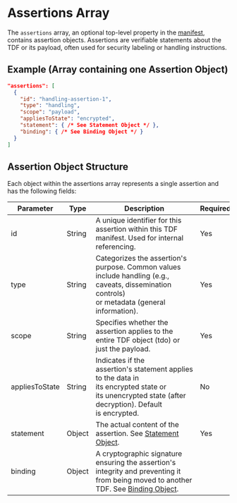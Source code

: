 # Assertions Array

The `assertions` array, an optional top-level property in the [manifest](./manifest.md), contains assertion objects. Assertions are verifiable statements about the TDF or its payload, often used for security labeling or handling instructions.

## Example (Array containing one Assertion Object)

```json
"assertions": [
  {
    "id": "handling-assertion-1",
    "type": "handling",
    "scope": "payload",
    "appliesToState": "encrypted",
    "statement": { /* See Statement Object */ },
    "binding": { /* See Binding Object */ }
  }
]
```

## Assertion Object Structure

Each object within the assertions array represents a single assertion and has the following fields:

| Parameter      | Type   | Description                                                                                                                                                                             | Required? |
| -------------- | ------ | --------------------------------------------------------------------------------------------------------------------------------------------------------------------------------------- | --------- |
| id             | String | A unique identifier for this assertion within this TDF manifest. Used for internal referencing.                                                                                         | Yes       |
| type           | String | Categorizes the assertion's purpose. Common values include handling (e.g., caveats, dissemination controls) or metadata (general information).                                          | Yes       |
| scope          | String | Specifies whether the assertion applies to the entire TDF object (tdo) or just the payload.                                                                                             | Yes       |
| appliesToState | String | Indicates if the assertion's statement applies to the data in its encrypted state or its unencrypted state (after decryption). Default is encrypted.                                    | No        |
| statement      | Object | The actual content of the assertion. See [Statement Object](https://www.google.com/url?sa=E&q=.%2Fstatement.md).                                                                        | Yes       |
| binding        | Object | A cryptographic signature ensuring the assertion's integrity and preventing it from being moved to another TDF. See [Binding Object](https://www.google.com/url?sa=E&q=.%2Fbinding.md). |           |